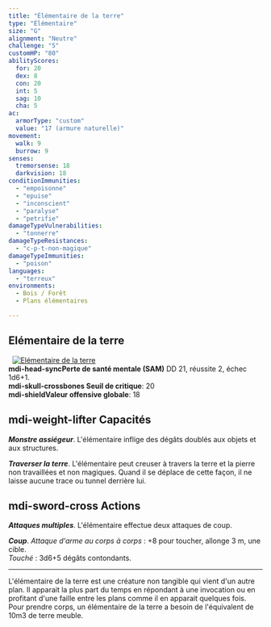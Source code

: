 ```yaml
---
title: "Élémentaire de la terre"
type: "Élémentaire"
size: "G"
alignment: "Neutre"
challenge: "5"
customHP: "80"
abilityScores:
  for: 20
  dex: 8
  con: 20
  int: 5
  sag: 10
  cha: 5
ac:
  armorType: "custom"
  value: "17 (armure naturelle)"
movement:
  walk: 9
  burrow: 9
senses:
  tremorsense: 18
  darkvision: 18
conditionImmunities:
  - "empoisonne"
  - "epuise"
  - "inconscient"
  - "paralyse"
  - "petrifie"
damageTypeVulnerabilities:
  - "tonnerre"
damageTypeResistances:
  - "c-p-t-non-magique"
damageTypeImmunities:
  - "poison"
languages:
  - "terreux"
environments:
  - Bois / Forêt
  - Plans élémentaires

---
```

## Elémentaire de la terre
&nbsp;
[![Elémentaire de la terre](https://www.douaratil.fr/illustrations/elementaire/elementairedeterre300.jpeg)](https://www.douaratil.fr/illustrations/elementaire/elementairedeterre.jpeg)  
**<v-icon>mdi-head-sync</v-icon>Perte de santé mentale (SAM)** DD 21, réussite 2, échec 1d6+1.  
**<v-icon>mdi-skull-crossbones</v-icon> Seuil de critique**: 20      
**<v-icon>mdi-shield</v-icon>Valeur offensive globale**: 18   
## <v-icon>mdi-weight-lifter</v-icon> Capacités
_**Monstre assiégeur**_. L'élémentaire inflige des dégâts doublés aux objets et aux structures.

_**Traverser la terre**_. L'élémentaire peut creuser à travers la terre et la pierre non travaillées et non magiques. Quand il se déplace de cette façon, il ne laisse aucune trace ou tunnel derrière lui.

## <v-icon>mdi-sword-cross</v-icon> Actions
_**Attaques multiples**_. L'élémentaire effectue deux attaques de coup.

_**Coup**_. _Attaque d'arme au corps à corps_ : +8 pour toucher, allonge 3 m, une cible.  
_Touché_ : 3d6+5 dégâts contondants.  

---  
L'élémentaire de la terre est une créature non tangible qui vient d'un autre plan. Il apparait la plus part du temps en répondant à une invocation ou en profitant d'une faille entre les plans comme il en apparait quelques fois.  
Pour prendre corps, un élémentaire de la terre a besoin de l'équivalent de 10m3 de terre meuble.  
